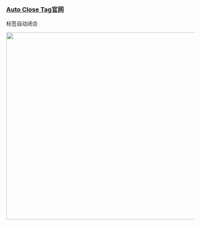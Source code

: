 ### <a href="https://marketplace.visualstudio.com/items?itemName=formulahendry.auto-close-tag" target="_blank">Auto Close Tag官网</a>

标签自动闭合

<img src="/docs-files/vscode-plugin/auto-close-tag/usage.gif" width="800" height="500" />
